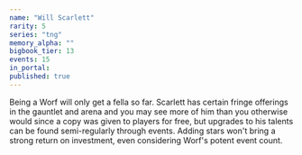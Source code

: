 ```yaml
---
name: "Will Scarlett"
rarity: 5
series: "tng"
memory_alpha: ""
bigbook_tier: 13
events: 15
in_portal:
published: true
---
```


Being a Worf will only get a fella so far. Scarlett has certain fringe offerings in the gauntlet and arena and you may see more of him than you otherwise would since a copy was given to players for free, but upgrades to his talents can be found semi-regularly through events. Adding stars won't bring a strong return on investment, even considering Worf's potent event count.
